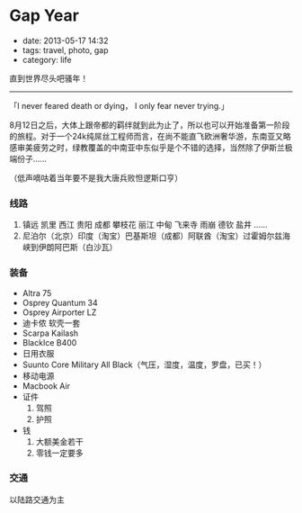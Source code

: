 # Gap Year

- date: 2013-05-17 14:32
- tags: travel, photo, gap
- category: life

直到世界尽头吧骚年！

-------------------

「I never feared death or dying， I only fear never trying.」

8月12日之后，大体上跟帝都的羁绊就到此为止了，所以也可以开始准备第一阶段的旅程。对于一个24k纯屌丝工程师而言，在尚不能直飞欧洲奢华游，东南亚又略感审美疲劳之时，绿教覆盖的中南亚中东似乎是个不错的选择，当然除了伊斯兰极端份子……

（低声嘀咕着当年要不是我大唐兵败怛逻斯口亨）

### 线路

1. 镇远 凯里 西江 贵阳 成都 攀枝花 丽江 中甸 飞来寺 雨崩 德钦 盐井 ……
2. 尼泊尔（北京）印度（淘宝）巴基斯坦（成都）阿联酋（淘宝）过霍姆尔兹海峡到伊朗阿巴斯（白沙瓦）

### 装备

* Altra 75
* Osprey Quantum 34
* Osprey Airporter LZ
* 迪卡侬 软壳一套
* Scarpa Kailash
* BlackIce B400
* 日用衣服
* Suunto Core Military All Black（气压，湿度，温度，罗盘，已买！）
* 移动电源
* Macbook Air
* 证件
   1. 驾照
   2. 护照
* 钱
   1. 大额美金若干
   2. 零钱一定要多

### 交通

以陆路交通为主


